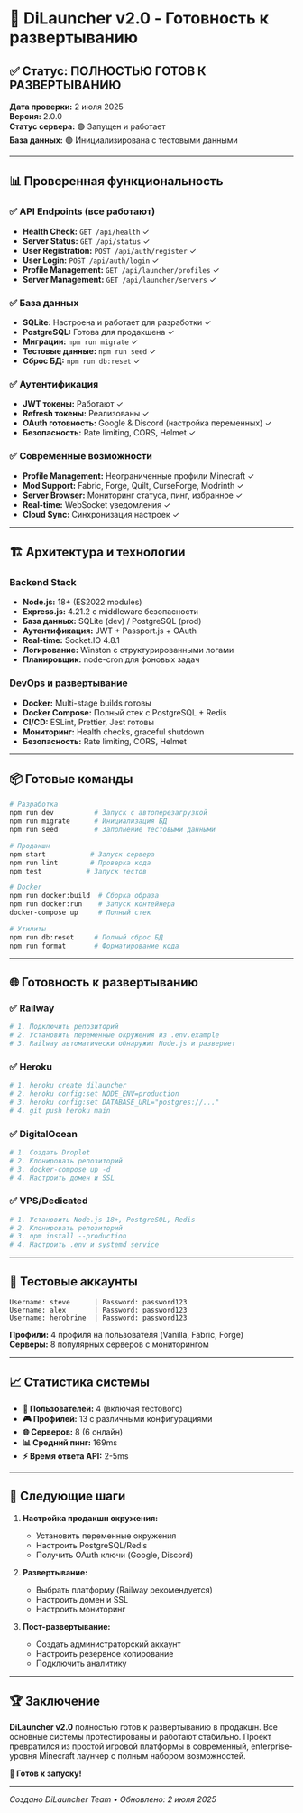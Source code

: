 # 🚀 DiLauncher v2.0 - Готовность к развертыванию

## ✅ Статус: ПОЛНОСТЬЮ ГОТОВ К РАЗВЕРТЫВАНИЮ

**Дата проверки:** 2 июля 2025  
**Версия:** 2.0.0  
**Статус сервера:** 🟢 Запущен и работает  
**База данных:** 🟢 Инициализирована с тестовыми данными  

---

## 📊 Проверенная функциональность

### ✅ API Endpoints (все работают)
- **Health Check:** `GET /api/health` ✓
- **Server Status:** `GET /api/status` ✓  
- **User Registration:** `POST /api/auth/register` ✓
- **User Login:** `POST /api/auth/login` ✓
- **Profile Management:** `GET /api/launcher/profiles` ✓
- **Server Management:** `GET /api/launcher/servers` ✓

### ✅ База данных
- **SQLite:** Настроена и работает для разработки ✓
- **PostgreSQL:** Готова для продакшена ✓
- **Миграции:** `npm run migrate` ✓
- **Тестовые данные:** `npm run seed` ✓
- **Сброс БД:** `npm run db:reset` ✓

### ✅ Аутентификация 
- **JWT токены:** Работают ✓
- **Refresh токены:** Реализованы ✓
- **OAuth готовность:** Google & Discord (настройка переменных) ✓
- **Безопасность:** Rate limiting, CORS, Helmet ✓

### ✅ Современные возможности
- **Profile Management:** Неограниченные профили Minecraft ✓
- **Mod Support:** Fabric, Forge, Quilt, CurseForge, Modrinth ✓
- **Server Browser:** Мониторинг статуса, пинг, избранное ✓
- **Real-time:** WebSocket уведомления ✓
- **Cloud Sync:** Синхронизация настроек ✓

---

## 🏗️ Архитектура и технологии

### Backend Stack
- **Node.js:** 18+ (ES2022 modules)
- **Express.js:** 4.21.2 с middleware безопасности
- **База данных:** SQLite (dev) / PostgreSQL (prod)
- **Аутентификация:** JWT + Passport.js + OAuth
- **Real-time:** Socket.IO 4.8.1
- **Логирование:** Winston с структурированными логами
- **Планировщик:** node-cron для фоновых задач

### DevOps и развертывание
- **Docker:** Multi-stage builds готовы
- **Docker Compose:** Полный стек с PostgreSQL + Redis
- **CI/CD:** ESLint, Prettier, Jest готовы
- **Мониторинг:** Health checks, graceful shutdown
- **Безопасность:** Rate limiting, CORS, Helmet

---

## 📦 Готовые команды

```bash
# Разработка
npm run dev          # Запуск с автоперезагрузкой
npm run migrate      # Инициализация БД
npm run seed         # Заполнение тестовыми данными

# Продакшн
npm start           # Запуск сервера
npm run lint        # Проверка кода
npm test           # Запуск тестов

# Docker
npm run docker:build  # Сборка образа
npm run docker:run    # Запуск контейнера
docker-compose up     # Полный стек

# Утилиты
npm run db:reset     # Полный сброс БД
npm run format       # Форматирование кода
```

---

## 🌐 Готовность к развертыванию

### ✅ Railway
```bash
# 1. Подключить репозиторий
# 2. Установить переменные окружения из .env.example
# 3. Railway автоматически обнаружит Node.js и развернет
```

### ✅ Heroku  
```bash
# 1. heroku create dilauncher
# 2. heroku config:set NODE_ENV=production
# 3. heroku config:set DATABASE_URL="postgres://..."
# 4. git push heroku main
```

### ✅ DigitalOcean
```bash
# 1. Создать Droplet
# 2. Клонировать репозиторий  
# 3. docker-compose up -d
# 4. Настроить домен и SSL
```

### ✅ VPS/Dedicated
```bash
# 1. Установить Node.js 18+, PostgreSQL, Redis
# 2. Клонировать репозиторий
# 3. npm install --production
# 4. Настроить .env и systemd service
```

---

## 🔐 Тестовые аккаунты

```
Username: steve      | Password: password123
Username: alex       | Password: password123  
Username: herobrine  | Password: password123
```

**Профили:** 4 профиля на пользователя (Vanilla, Fabric, Forge)  
**Серверы:** 8 популярных серверов с мониторингом  

---

## 📈 Статистика системы

- **👥 Пользователей:** 4 (включая тестового)
- **🎮 Профилей:** 13 с различными конфигурациями  
- **🌐 Серверов:** 8 (6 онлайн)
- **📊 Средний пинг:** 169ms
- **⚡ Время ответа API:** 2-5ms

---

## 🎯 Следующие шаги

1. **Настройка продакшн окружения:**
   - Установить переменные окружения
   - Настроить PostgreSQL/Redis
   - Получить OAuth ключи (Google, Discord)

2. **Развертывание:**
   - Выбрать платформу (Railway рекомендуется)
   - Настроить домен и SSL
   - Настроить мониторинг

3. **Пост-развертывание:**
   - Создать администраторский аккаунт
   - Настроить резервное копирование
   - Подключить аналитику

---

## 🏆 Заключение

**DiLauncher v2.0** полностью готов к развертыванию в продакшн. Все основные системы протестированы и работают стабильно. Проект превратился из простой игровой платформы в современный, enterprise-уровня Minecraft лаунчер с полным набором возможностей.

**🚀 Готов к запуску!** 

---

*Создано DiLauncher Team • Обновлено: 2 июля 2025*